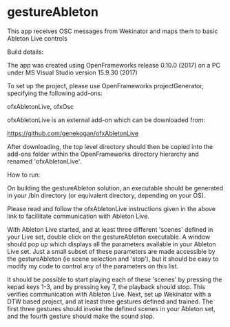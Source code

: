# gestureAbleton
This app receives OSC messages from Wekinator and maps them to basic Ableton Live controls

Build details:

The app was created using OpenFrameworks release 0.10.0 (2017) on a PC under MS Visual Studio version 15.9.30 (2017)

To set up the project, please use OpenFrameworks projectGenerator, specifying the following add-ons:

ofxAbletonLive, ofxOsc

ofxAbletonLive is an external add-on which can be downloaded from:

https://github.com/genekogan/ofxAbletonLive

After downloading, the top level directory should then be copied into the add-ons folder within the OpenFrameworks directory hierarchy and renamed 'ofxAbletonLive'.

How to run:

On building the gestureAbleton solution, an executable should be generated in your /bin directory (or equivalent directory, depending on your OS).

Please read and follow the ofxAbletonLive instructions given in the above link to facillitate communication with Ableton Live.

With Ableton Live started, and at least three different 'scenes' defined in your Live set, double click on the gestureAbleton executable.   A window should pop up which displays all the parameters available in your Ableton Live set.   Just a small subset of these parameters are made accessible by the gestureAbleton (ie scene selection and 'stop'), but it should be easy to modify my code to control any of the parameters on this list.

It should be possible to start playing each of these 'scenes' by pressing the kepad keys 1-3, and by pressing key 7, the playback should stop.   This verifies communication with Ableton Live.   Next, set up Wekinator with a DTW based project, and at least three gestures defined and trained.   The first three gestures should invoke the defined scenes in your Ableton set, and the fourth gesture should make the sound stop.
